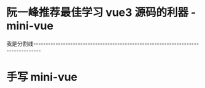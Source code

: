 # 阮一峰推荐最佳学习 vue3 源码的利器 - mini-vue

我是分割线---------------------------------------------------------------------------------

# 手写 mini-vue
